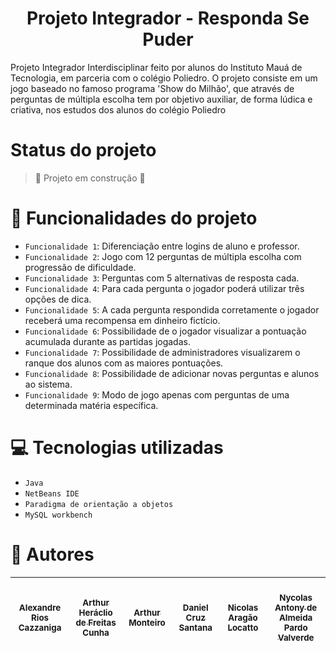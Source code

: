 <h1 align="center"> Projeto Integrador - Responda Se Puder </h1> 
Projeto Integrador Interdisciplinar feito por alunos do Instituto Mauá de Tecnologia, em parceria com o colégio Poliedro. O projeto consiste em um jogo baseado no famoso programa 'Show do Milhão', que através de perguntas de múltipla escolha tem por objetivo auxiliar, de forma lúdica e criativa, nos estudos dos alunos do colégio Poliedro

# Status do projeto
> :construction: Projeto em construção :construction:

# :hammer: Funcionalidades do projeto
- `Funcionalidade 1`: Diferenciação entre logins de aluno e professor.
- `Funcionalidade 2`: Jogo com 12 perguntas de múltipla escolha com progressão de dificuldade.
- `Funcionalidade 3`: Perguntas com 5 alternativas de resposta cada.
- `Funcionalidade 4`: Para cada pergunta o jogador poderá utilizar três opções de dica.
- `Funcionalidade 5`: A cada pergunta respondida corretamente o jogador receberá uma recompensa em dinheiro fictício.
- `Funcionalidade 6`: Possibilidade de o jogador visualizar a pontuação acumulada durante as partidas jogadas.
- `Funcionalidade 7`: Possibilidade de administradores visualizarem o ranque dos alunos com as maiores pontuações.
- `Funcionalidade 8`: Possibilidade de adicionar novas perguntas e alunos ao sistema.
- `Funcionalidade 9`: Modo de jogo apenas com perguntas de uma determinada matéria específica.

# :computer: Tecnologias utilizadas 
- `Java`
- `NetBeans IDE`
- `Paradigma de orientação a objetos`
- `MySQL workbench`

# :bust_in_silhouette: Autores
[<br><sub>Alexandre Rios Cazzaniga</sub>](https://github.com/ARCade07) | [<br><sub>Arthur Heráclio de Freitas Cunha</sub>](https://github.com/ahfcunha) | [<br><sub>Arthur Monteiro</sub>](https://github.com/AhCamoes) | [<br><sub>Daniel Cruz Santana</sub>](https://github.com/danielcruz604) | [<br><sub>Nicolas Aragão Locatto</sub>](https://github.com/NicolasLocatto) | [<br><sub>Nycolas Antony de Almeida Pardo Valverde</sub>](https://github.com/Nyckvalverde) |
| :---: | :---: | :---: | :---: | :---: | :---: |

